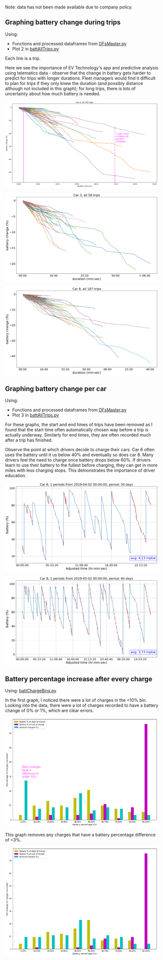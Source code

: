 Note: data has not been made available due to company policy.

<h2>Graphing battery change during trips</h2>

Using: 
* Functions and processed dataframes from [DFsMaster.py](DFsMaster.py)
* Plot 2 in [battAllTrips.py](battAllTrips.py)

Each line is a trip. 

Here we see the importance of EV Technology's app and predictive analysis using telematics data - observe that the change in battery gets harder to predict for trips with longer durations. Fleet managers would find it difficult to plan for trips if they only knew the duration (and possibly distance although not included in this graph); for long trips, there is lots of uncertainty about how much battery is needed.

![Graph1](./images/slide4_car6_annotation.png)

![Graph2](./images/slide5_car3.png)

![Graph3](./images/slide5_car8.png)

<h2>Graphing battery change per car</h2>

Using: 
* Functions and processed dataframes from [DFsMaster.py](DFsMaster.py)
* Plot 3 in [battAllTrips.py](battAllTrips.py)

For these graphs, the start and end times of trips have been removed as I found that the start time often automatically chosen way before a trip is actually underway. Similarly for end times, they are often recorded much after a trip has finished. 

Observe the point at which drivers decide to charge their cars. Car 6 often uses the battery until it us below 40% and eventually so does car 8. Many drivers feel the need to charge once battery drops below 60%. If drivers learn to use their battery to the fullest before charging, they can get in more miles with less charging stops. This demonstrates the importance of driver education.

![Graph4](./images/slide8_car6.png)

![Graph5](./images/slide9_car8.png)

<h2>Battery percentage increase after every charge</h2>

Using: [battChargeBins.py](battChargeBins.py)

In the first graph, I noticed there were a lot of charges in the <10% bin. Looking into the data, there were a lot of charges recorded to have a battery change of 0% or 1%, which are clear errors.

![Bins1](./images/bins_withUnder3.png)

This graph removes any charges that have a battery percentage difference of <3%.

![Bins2](./images/bins_withoutUnder3.png)
